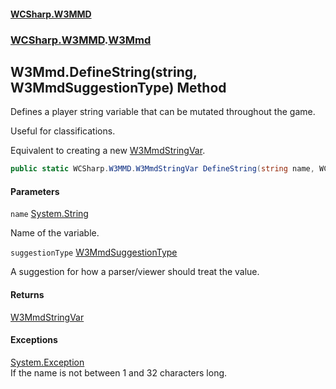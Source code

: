 #### [WCSharp.W3MMD](README.md 'README')
### [WCSharp.W3MMD](WCSharp.W3MMD.md 'WCSharp.W3MMD').[W3Mmd](WCSharp.W3MMD.W3Mmd.md 'WCSharp.W3MMD.W3Mmd')

## W3Mmd.DefineString(string, W3MmdSuggestionType) Method

Defines a player string variable that can be mutated throughout the game.  
  
Useful for classifications.  
  
Equivalent to creating a new [W3MmdStringVar](WCSharp.W3MMD.W3MmdStringVar.md 'WCSharp.W3MMD.W3MmdStringVar').

```csharp
public static WCSharp.W3MMD.W3MmdStringVar DefineString(string name, WCSharp.W3MMD.W3MmdSuggestionType suggestionType);
```
#### Parameters

<a name='WCSharp.W3MMD.W3Mmd.DefineString(string,WCSharp.W3MMD.W3MmdSuggestionType).name'></a>

`name` [System.String](https://docs.microsoft.com/en-us/dotnet/api/System.String 'System.String')

Name of the variable.

<a name='WCSharp.W3MMD.W3Mmd.DefineString(string,WCSharp.W3MMD.W3MmdSuggestionType).suggestionType'></a>

`suggestionType` [W3MmdSuggestionType](WCSharp.W3MMD.W3MmdSuggestionType.md 'WCSharp.W3MMD.W3MmdSuggestionType')

A suggestion for how a parser/viewer should treat the value.

#### Returns
[W3MmdStringVar](WCSharp.W3MMD.W3MmdStringVar.md 'WCSharp.W3MMD.W3MmdStringVar')

#### Exceptions

[System.Exception](https://docs.microsoft.com/en-us/dotnet/api/System.Exception 'System.Exception')  
If the name is not between 1 and 32 characters long.